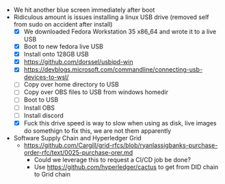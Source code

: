 - We hit another blue screen immediately after boot
- Ridiculous amount is issues installing a linux USB drive (removed self from sudo on accident after install)
  - [x] We downloaded Fedora Workstation 35 x86_64 and wrote it to a live USB
  - [x] Boot to new fedora live USB
  - [x] Install onto 128GB USB
  - [x] https://github.com/dorssel/usbipd-win
  - [x] https://devblogs.microsoft.com/commandline/connecting-usb-devices-to-wsl/
  - [ ] Copy over home directory to USB
  - [ ] Copy over OBS files to USB from windows homedir
  - [ ] Boot to USB
  - [ ] Install OBS
  - [ ] Install discord
  - [x] Fuck this drive speed is way to slow when using as disk, live images do somethign to fix this, we are not them apparently
- Software Supply Chain and Hyperledger Grid
  - https://github.com/Cargill/grid-rfcs/blob/ryanlassigbanks-purchase-order-rfc/text/0025-purchase-orer.md
    - Could we leverage this to request a CI/CD job be done?
    - Use https://github.com/hyperledger/cactus to get from DID chain to Grid chain